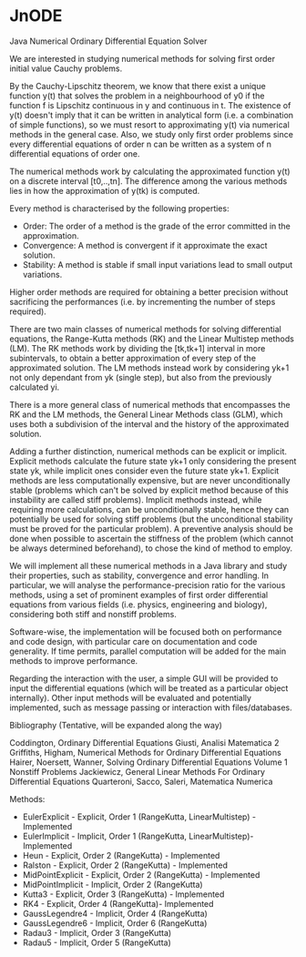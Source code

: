 # JnODE
Java Numerical Ordinary Differential Equation Solver



We are interested in studying numerical methods for solving first order initial value Cauchy problems.

By the Cauchy-Lipschitz theorem, we know that there exist a unique function y(t) that solves the problem in a neighbourhood of y0 if the function f is Lipschitz continuous in y and continuous in t. 
The existence of y(t) doesn't imply that it can be written in analytical form (i.e. a combination of simple functions), so we must resort to approximating y(t) via numerical methods in the general case.
Also, we study only first order problems since every differential equations of order n can be written as a system of n differential equations of order one.

The numerical methods work by calculating the approximated function y(t) on a discrete interval [t0,..,tn]. 
The difference among the various methods lies in how the approximation of y(tk) is computed.

Every method is characterised by the following properties:

 - Order: The order of a method is the grade of the error committed in the approximation.
 - Convergence: A method is convergent if it approximate the exact solution.
 - Stability: A method is stable if small input  variations lead to small output  variations. 

Higher order methods are required for obtaining a better precision without sacrificing the performances (i.e. by incrementing the number of steps required).

There are two main classes of numerical methods for solving differential equations, the Range-Kutta methods (RK) and the Linear Multistep methods (LM).
The RK methods work by dividing the [tk,tk+1] interval in more subintervals, to obtain a better approximation of every step of the approximated solution.
The LM methods instead work by considering  yk+1 not only dependant from yk (single step), but also from the previously calculated yi.

There is a more general class of numerical methods that encompasses the RK and the LM methods, the General Linear Methods class (GLM), which uses both a subdivision of the interval and the history of the approximated solution.

Adding a further distinction, numerical methods can be explicit or implicit. Explicit methods calculate the future state yk+1  only considering the present state yk, while implicit ones consider even the future state yk+1.
Explicit methods are less computationally expensive, but are never unconditionally stable (problems which can't be solved by explicit method because of this instability are called stiff problems). 
Implicit methods instead, while requiring more calculations, can be unconditionally stable, hence they can potentially be used for solving stiff problems (but the unconditional stability must be proved for the particular problem).
A preventive analysis should be done when possible to ascertain the stiffness of the problem (which cannot be always determined beforehand), to chose the kind of method to employ.



We will implement all these numerical methods in a Java library and study their properties, such as stability, convergence and error handling. In particular, we will analyse the performance-precision ratio for the various methods, using a set of prominent examples of first order differential equations from various fields (i.e. physics, engineering and biology), considering both stiff and nonstiff problems.

Software-wise, the implementation will be focused both on performance and code design, with particular care on documentation and code generality. If time permits, parallel computation will be added for the main methods to improve performance.

Regarding the interaction with the user, a simple GUI will be provided to input the differential equations (which will be treated as a particular object internally). Other input methods will be evaluated and potentially implemented, such as message passing or interaction with files/databases.



Bibliography (Tentative, will be expanded along the way)

Coddington, Ordinary Differential Equations
Giusti, Analisi Matematica 2
Griffiths, Higham, Numerical Methods for Ordinary Differential Equations
Hairer, Noersett, Wanner, Solving Ordinary Differential Equations Volume 1 Nonstiff Problems
Jackiewicz, General Linear Methods For Ordinary Differential Equations
Quarteroni, Sacco, Saleri, Matematica Numerica



Methods:
 - EulerExplicit - Explicit, Order 1 (RangeKutta, LinearMultistep) - Implemented
 - EulerImplicit - Implicit, Order 1 (RangeKutta, LinearMultistep)- Implemented
 - Heun - Explicit, Order 2 (RangeKutta) - Implemented
 - Ralston - Explicit, Order 2 (RangeKutta) - Implemented
 - MidPointExplicit - Explicit, Order 2 (RangeKutta) - Implemented
 - MidPointImplicit - Implicit, Order 2 (RangeKutta)
 - Kutta3 - Explicit, Order 3 (RangeKutta) - Implemented
 - RK4 - Explicit, Order 4 (RangeKutta)- Implemented
 - GaussLegendre4 - Implicit, Order 4 (RangeKutta)
 - GaussLegendre6 - Implicit, Order 6 (RangeKutta)
 - Radau3 - Implicit, Order 3 (RangeKutta)
 - Radau5 - Implicit, Order 5 (RangeKutta)
